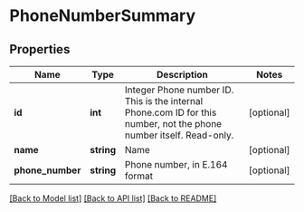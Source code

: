 # PhoneNumberSummary

## Properties
Name | Type | Description | Notes
------------ | ------------- | ------------- | -------------
**id** | **int** | Integer Phone number ID. This is the internal Phone.com ID for this number, not the phone number itself. Read-only. | [optional] 
**name** | **string** | Name | [optional] 
**phone_number** | **string** | Phone number, in E.164 format | [optional] 

[[Back to Model list]](../README.md#documentation-for-models) [[Back to API list]](../README.md#documentation-for-api-endpoints) [[Back to README]](../README.md)


